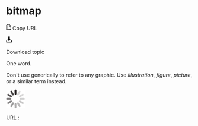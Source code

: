 # bitmap

![Copy URL](media/bitmap/Copy.png)
Copy URL

![Download](media/bitmap/Download.png)

Download topic

One word. 

Don't use generically to refer to any graphic. Use *illustration*, *figure*, *picture*, or a similar term instead.

![In progress](media/bitmap/activity-large.gif)

URL :

